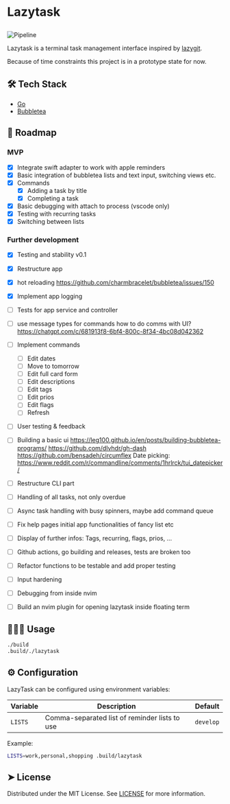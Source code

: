 # <p>Lazytask</p>

![Pipeline](https://github.com/florianbellmann/lazytask/actions/workflows/go.yml/badge.svg)

Lazytask is a terminal task management interface inspired by [lazygit](https://github.com/jesseduffield/lazygit).

Because of time constraints this project is in a prototype state for now.

## 🛠️ Tech Stack

- [Go](https://go.dev/)
- [Bubbletea](https://github.com/charmbracelet/bubbletea/tree/master)

## 🧐 Roadmap

### MVP

- [x] Integrate swift adapter to work with apple reminders
- [x] Basic integration of bubbletea lists and text input, switching views etc.
- [x] Commands
  - [x] Adding a task by title
  - [x] Completing a task
- [x] Basic debugging with attach to process (vscode only)
- [x] Testing with recurring tasks
- [x] Switching between lists

### Further development

- [x] Testing and stability v0.1
- [x] Restructure app
- [x] hot reloading https://github.com/charmbracelet/bubbletea/issues/150
- [x] Implement app logging
- [ ] Tests for app service and controller
- [ ] use message types for commands
      how to do comms with UI?
      https://chatgpt.com/c/681913f8-6bf4-800c-8f34-4bc08d042362

- [ ] Implement commands
  - [ ] Edit dates
  - [ ] Move to tomorrow
  - [ ] Edit full card form
  - [ ] Edit descriptions
  - [ ] Edit tags
  - [ ] Edit prios
  - [ ] Edit flags
  - [ ] Refresh
- [ ] User testing & feedback

- [ ] Building a basic ui
      https://leg100.github.io/en/posts/building-bubbletea-programs/
      https://github.com/dlvhdr/gh-dash
      https://github.com/bensadeh/circumflex
      Date picking: https://www.reddit.com/r/commandline/comments/1hrlrck/tui_datepicker/
- [ ] Restructure CLI part

- [ ] Handling of all tasks, not only overdue
- [ ] Async task handling with busy spinners, maybe add command queue
- [ ] Fix help pages initial app functionalities of fancy list etc
- [ ] Display of further infos: Tags, recurring, flags, prios, ...

- [ ] Github actions, go building and releases, tests are broken too
- [ ] Refactor functions to be testable and add proper testing
- [ ] Input hardening
- [ ] Debugging from inside nvim

- [ ] Build an nvim plugin for opening lazytask inside floating term

## 🧑🏻‍💻 Usage

```sh
./build
.build/./lazytask
```

## ⚙️ Configuration

LazyTask can be configured using environment variables:

| Variable | Description                                   | Default   |
| -------- | --------------------------------------------- | --------- |
| `LISTS`  | Comma-separated list of reminder lists to use | `develop` |

Example:

```sh
LISTS=work,personal,shopping .build/lazytask
```

## ➤ License

Distributed under the MIT License. See [LICENSE](LICENSE) for more information.
